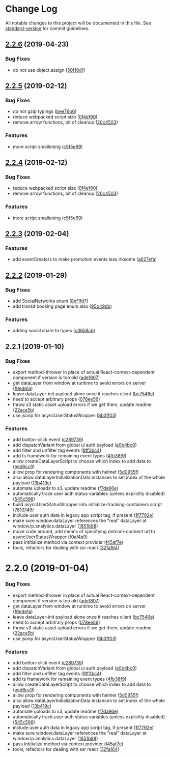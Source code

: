 # Change Log

All notable changes to this project will be documented in this file. See [standard-version](https://github.com/conventional-changelog/standard-version) for commit guidelines.

<a name="2.2.6"></a>
## [2.2.6](https://github.com/lonelyplanet/lp-analytics/compare/v2.2.5...v2.2.6) (2019-04-23)


### Bug Fixes

* do not use object.assign ([50f18d1](https://github.com/lonelyplanet/lp-analytics/commit/50f18d1))



<a name="2.2.5"></a>
## [2.2.5](https://github.com/lonelyplanet/lp-analytics/compare/v2.2.3...v2.2.5) (2019-02-12)


### Bug Fixes

* do not gzip typings ([bee76b6](https://github.com/lonelyplanet/lp-analytics/commit/bee76b6))
* reduce webpacked script size ([0f4ef90](https://github.com/lonelyplanet/lp-analytics/commit/0f4ef90))
* remove arrow functions, bit of cleanup ([20c4503](https://github.com/lonelyplanet/lp-analytics/commit/20c4503))


### Features

* more script smallening ([c5f5e69](https://github.com/lonelyplanet/lp-analytics/commit/c5f5e69))



<a name="2.2.4"></a>
## [2.2.4](https://github.com/lonelyplanet/lp-analytics/compare/v2.2.3...v2.2.4) (2019-02-12)


### Bug Fixes

* reduce webpacked script size ([0f4ef90](https://github.com/lonelyplanet/lp-analytics/commit/0f4ef90))
* remove arrow functions, bit of cleanup ([20c4503](https://github.com/lonelyplanet/lp-analytics/commit/20c4503))


### Features

* more script smallening ([c5f5e69](https://github.com/lonelyplanet/lp-analytics/commit/c5f5e69))



<a name="2.2.3"></a>
## [2.2.3](https://github.com/lonelyplanet/lp-analytics/compare/v2.2.2...v2.2.3) (2019-02-04)


### Features

* add eventCreators to make promotion events less irksome ([a627efa](https://github.com/lonelyplanet/lp-analytics/commit/a627efa))



<a name="2.2.2"></a>
## [2.2.2](https://github.com/lonelyplanet/lp-analytics/compare/v2.2.1...v2.2.2) (2019-01-29)


### Bug Fixes

* add SocialNetworks enum ([8ef1fd7](https://github.com/lonelyplanet/lp-analytics/commit/8ef1fd7))
* add transit booking page enum also ([95b49db](https://github.com/lonelyplanet/lp-analytics/commit/95b49db))


### Features

* adding social share to types ([c3658cb](https://github.com/lonelyplanet/lp-analytics/commit/c3658cb))



<a name="2.2.1"></a>
## 2.2.1 (2019-01-10)


### Bug Fixes

* export method-thrower in place of actual React-context-dependent component if version is too old ([adef807](https://github.com/lonelyplanet/lp-analytics/commit/adef807))
* get dataLayer from window at runtime to avoid errors on server ([f0ede1a](https://github.com/lonelyplanet/lp-analytics/commit/f0ede1a))
* leave dataLayer-init payload alone once it reaches client ([bc7546e](https://github.com/lonelyplanet/lp-analytics/commit/bc7546e))
* need to accept arbitrary props ([078ee56](https://github.com/lonelyplanet/lp-analytics/commit/078ee56))
* throw s3 static asset upload errors if we get them, update readme ([22ace5b](https://github.com/lonelyplanet/lp-analytics/commit/22ace5b))
* use jsonp for asyncUserStatusWrapper ([8b3ff03](https://github.com/lonelyplanet/lp-analytics/commit/8b3ff03))


### Features

* add button-click event ([c289739](https://github.com/lonelyplanet/lp-analytics/commit/c289739))
* add dispatchVariant from global ui auth payload ([a0b4bc0](https://github.com/lonelyplanet/lp-analytics/commit/a0b4bc0))
* add filter and unfilter tag events ([9ff3bc4](https://github.com/lonelyplanet/lp-analytics/commit/9ff3bc4))
* add ts framework for remaining event types ([4fb38f9](https://github.com/lonelyplanet/lp-analytics/commit/4fb38f9))
* allow createDataLayerScript to choose which index to add data to ([eed6cc9](https://github.com/lonelyplanet/lp-analytics/commit/eed6cc9))
* allow prop for rendering components with helmet ([5d0955f](https://github.com/lonelyplanet/lp-analytics/commit/5d0955f))
* also allow dataLayerInitializationData instances to set index of the whole payload ([13b419c](https://github.com/lonelyplanet/lp-analytics/commit/13b419c))
* automate uploads to s3, update readme ([f7da96e](https://github.com/lonelyplanet/lp-analytics/commit/f7da96e))
* automatically track user auth status variables (unless explicitly disabled) ([545c598](https://github.com/lonelyplanet/lp-analytics/commit/545c598))
* build asyncUserStatusWrapper into initialize-tracking-containers script ([7610749](https://github.com/lonelyplanet/lp-analytics/commit/7610749))
* include user auth data in legacy app script tag, if present ([1f7792e](https://github.com/lonelyplanet/lp-analytics/commit/1f7792e))
* make sure window.dataLayer references the "real" dataLayer at window.lp.analytics.dataLayer ([1851b98](https://github.com/lonelyplanet/lp-analytics/commit/1851b98))
* move code around, add means of specifying dotcom-connect url to asyncUserStatusWrapper ([f0af4a9](https://github.com/lonelyplanet/lp-analytics/commit/f0af4a9))
* pass intitialize method via context provider ([f45af7e](https://github.com/lonelyplanet/lp-analytics/commit/f45af7e))
* tools, refactors for dealing with ssr react ([32fa164](https://github.com/lonelyplanet/lp-analytics/commit/32fa164))



<a name="2.2.0"></a>
# 2.2.0 (2019-01-04)


### Bug Fixes

* export method-thrower in place of actual React-context-dependent component if version is too old ([adef807](https://github.com/lonelyplanet/lp-analytics/commit/adef807))
* get dataLayer from window at runtime to avoid errors on server ([f0ede1a](https://github.com/lonelyplanet/lp-analytics/commit/f0ede1a))
* leave dataLayer-init payload alone once it reaches client ([bc7546e](https://github.com/lonelyplanet/lp-analytics/commit/bc7546e))
* need to accept arbitrary props ([078ee56](https://github.com/lonelyplanet/lp-analytics/commit/078ee56))
* throw s3 static asset upload errors if we get them, update readme ([22ace5b](https://github.com/lonelyplanet/lp-analytics/commit/22ace5b))
* use jsonp for asyncUserStatusWrapper ([8b3ff03](https://github.com/lonelyplanet/lp-analytics/commit/8b3ff03))


### Features

* add button-click event ([c289739](https://github.com/lonelyplanet/lp-analytics/commit/c289739))
* add dispatchVariant from global ui auth payload ([a0b4bc0](https://github.com/lonelyplanet/lp-analytics/commit/a0b4bc0))
* add filter and unfilter tag events ([9ff3bc4](https://github.com/lonelyplanet/lp-analytics/commit/9ff3bc4))
* add ts framework for remaining event types ([4fb38f9](https://github.com/lonelyplanet/lp-analytics/commit/4fb38f9))
* allow createDataLayerScript to choose which index to add data to ([eed6cc9](https://github.com/lonelyplanet/lp-analytics/commit/eed6cc9))
* allow prop for rendering components with helmet ([5d0955f](https://github.com/lonelyplanet/lp-analytics/commit/5d0955f))
* also allow dataLayerInitializationData instances to set index of the whole payload ([13b419c](https://github.com/lonelyplanet/lp-analytics/commit/13b419c))
* automate uploads to s3, update readme ([f7da96e](https://github.com/lonelyplanet/lp-analytics/commit/f7da96e))
* automatically track user auth status variables (unless explicitly disabled) ([545c598](https://github.com/lonelyplanet/lp-analytics/commit/545c598))
* include user auth data in legacy app script tag, if present ([1f7792e](https://github.com/lonelyplanet/lp-analytics/commit/1f7792e))
* make sure window.dataLayer references the "real" dataLayer at window.lp.analytics.dataLayer ([1851b98](https://github.com/lonelyplanet/lp-analytics/commit/1851b98))
* pass intitialize method via context provider ([f45af7e](https://github.com/lonelyplanet/lp-analytics/commit/f45af7e))
* tools, refactors for dealing with ssr react ([32fa164](https://github.com/lonelyplanet/lp-analytics/commit/32fa164))
